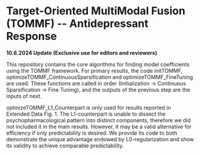 # Target-Oriented MultiModal Fusion (TOMMF) -- Antidepressant Response

**10.6.2024 Update (Exclusive use for editors and reviewers)**

This repository contains the core algorithms for finding model coefficients using the TOMMF framework. For primary results, the code initTOMMF, optimizeTOMMF_ContinuousSparsification and optimizeTOMMF_FineTuning are used. These functions are called in order (Initialization -> Continuous Sparsification -> Fine Tuning), and the outputs of the previous step are the inputs of next. 

optmizeTOMMF_L1_Counterpart is only used for results reported in Extended Data Fig. 1. The L1-counterpart is unable to dissect the psychopharmacological pattern into distinct components, therefore we did not included it in the main results. However, it may be a valid alternative for efficiency if only predictability is desired. We provide its code to both demonstrate the unique advantage endowed by L0-regularization and show its validity to achieve comparable predictability.
